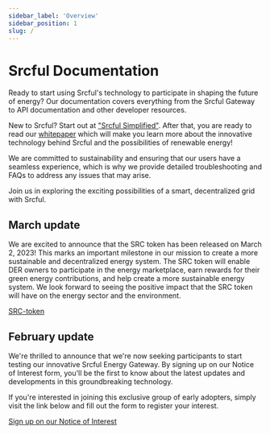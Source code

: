 ```yaml
---
sidebar_label: 'Overview'
sidebar_position: 1
slug: /
---
```


# Srcful Documentation

Ready to start using Srcful's technology to participate in shaping the future of energy? Our documentation covers everything from the Srcful Gateway to API documentation and other developer resources. 

New to Srcful? Start out at ["Srcful Simplified"](/simplified/). After that, you are ready to read our [whitepaper](/whitepaper/executive-summery/) which will make you learn more about the innovative technology behind Srcful and the possibilities of renewable energy!

We are committed to sustainability and ensuring that our users have a seamless experience, which is why we provide detailed troubleshooting and FAQs to address any issues that may arise.

Join us in exploring the exciting possibilities of a smart, decentralized grid with Srcful.

## March update

We are excited to announce that the SRC token has been released on March 2, 2023! This marks an important milestone in our mission to create a more sustainable and decentralized energy system. The SRC token will enable DER owners to participate in the energy marketplace, earn rewards for their green energy contributions, and help create a more sustainable energy system. We look forward to seeing the positive impact that the SRC token will have on the energy sector and the environment.

<a class="button button--primary" href="/whitepaper/src-token">SRC-token</a>

## February update

We're thrilled to announce that we're now seeking participants to start testing our innovative Srcful Energy Gateway. By signing up on our Notice of Interest form, you'll be the first to know about the latest updates and developments in this groundbreaking technology.

If you're interested in joining this exclusive group of early adopters, simply visit the link below and fill out the form to register your interest.

<a class="button button--primary" href="https://forms.gle/nAdpEi4oCuNeBHto9">Sign up on our Notice of Interest</a>

